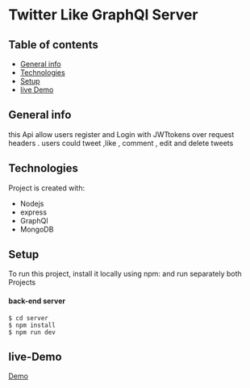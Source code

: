 # Twitter Like GraphQl Server
 

 ## Table of contents
* [General info](#general-info)
* [Technologies](#technologies)
* [Setup](#setup)
* [live Demo](#live-Demo)

## General info
this Api allow users register and Login with JWTtokens over request headers . users could tweet ,like , comment , edit and delete tweets

## Technologies
Project is created with:
* Nodejs
* express
* GraphQl
* MongoDB

	
## Setup
To run this project, install it locally using npm:
and run separately both Projects
#### back-end server 
```
$ cd server
$ npm install
$ npm run dev
```

## live-Demo

[Demo](https://graphql-twitter-like.herokuapp.com/graphql)
